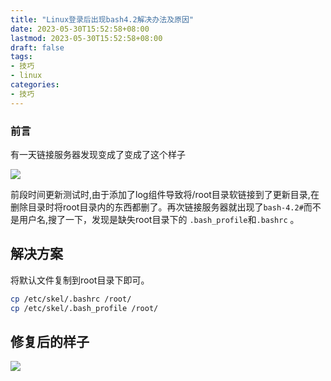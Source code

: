 ```yaml
---
title: "Linux登录后出现bash4.2解决办法及原因"
date: 2023-05-30T15:52:58+08:00
lastmod: 2023-05-30T15:52:58+08:00
draft: false
tags:
- 技巧
- linux
categories:
- 技巧
---
```


### 前言

有一天链接服务器发现变成了变成了这个样子

![](https://gh.sxz799.online/https://raw.githubusercontent.com/sxz799/tuchuang-blog/main/img/202305/202305301559815.png)

前段时间更新测试时,由于添加了log组件导致将/root目录软链接到了更新目录,在删除目录时将root目录内的东西都删了。再次链接服务器就出现了`bash-4.2#`而不是用户名,搜了一下，发现是缺失root目录下的
`.bash_profile`和`.bashrc` 。


<!--more-->

## 解决方案

将默认文件复制到root目录下即可。

```bash
cp /etc/skel/.bashrc /root/
cp /etc/skel/.bash_profile /root/
```

## 修复后的样子

![](https://gh.sxz799.online/https://raw.githubusercontent.com/sxz799/tuchuang-blog/main/img/202305/202305301600439.png)



